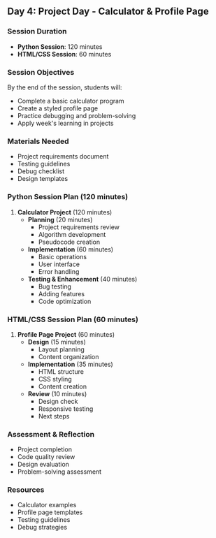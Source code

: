 ## Day 4: Project Day - Calculator & Profile Page
### Session Duration
- **Python Session**: 120 minutes
- **HTML/CSS Session**: 60 minutes

### Session Objectives
By the end of the session, students will:
- Complete a basic calculator program
- Create a styled profile page
- Practice debugging and problem-solving
- Apply week's learning in projects

### Materials Needed
- Project requirements document
- Testing guidelines
- Debug checklist
- Design templates

### Python Session Plan (120 minutes)
1. **Calculator Project** (120 minutes)
   - **Planning** (20 minutes)
     - Project requirements review
     - Algorithm development
     - Pseudocode creation
   - **Implementation** (60 minutes)
     - Basic operations
     - User interface
     - Error handling
   - **Testing & Enhancement** (40 minutes)
     - Bug testing
     - Adding features
     - Code optimization

### HTML/CSS Session Plan (60 minutes)
1. **Profile Page Project** (60 minutes)
   - **Design** (15 minutes)
     - Layout planning
     - Content organization
   - **Implementation** (35 minutes)
     - HTML structure
     - CSS styling
     - Content creation
   - **Review** (10 minutes)
     - Design check
     - Responsive testing
     - Next steps

### Assessment & Reflection
- Project completion
- Code quality review
- Design evaluation
- Problem-solving assessment

### Resources
- Calculator examples
- Profile page templates
- Testing guidelines
- Debug strategies
